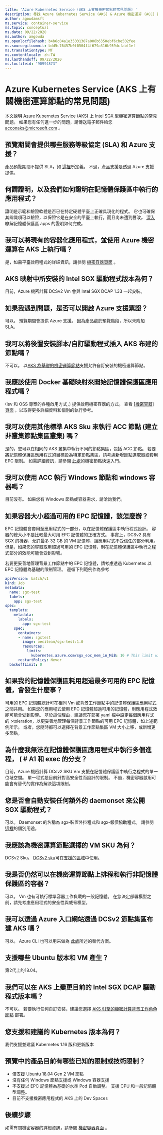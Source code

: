 ```yaml
---
title: 'Azure Kubernetes Service (AKS 上支援機密節點的常見問題) '
description: 尋找 Azure Kubernetes Service (AKS) & Azure 機密運算 (ACC) 節點支援的一些常見問題解答。
author: agowdamsft
ms.service: container-service
ms.topic: conceptual
ms.date: 09/22/2020
ms.author: amgowda
ms.openlocfilehash: b4b6c04a1e35031387a006b6350ebf6cbe502fee
ms.sourcegitcommit: bdd5c76457b0f0504f4f679a316b959dcfabf1ef
ms.translationtype: MT
ms.contentlocale: zh-TW
ms.lasthandoff: 09/22/2020
ms.locfileid: "90994873"
---
```

# <a name="frequently-asked-questions-about-confidential-computing-nodes-on-azure-kubernetes-service-aks"></a>Azure Kubernetes Service (AKS 上有關機密運算節點的常見問題) 

本文說明 Azure Kubernetes Service (AKS) 上 Intel SGX 型機密運算節點的常見問題。 如果您有任何進一步的問題，請傳送電子郵件給您 acconaks@microsoft.com 。

## <a name="what-service-level-agreement-sla-and-azure-support-is-provided-during-the-preview"></a>預覽期間會提供哪些服務等級協定 (SLA) 和 Azure 支援？ 

產品預覽期間不提供 SLA，如 [這裡](https://azure.microsoft.com/support/legal/preview-supplemental-terms/)所定義。 不過，產品支援是透過 Azure 支援提供。

## <a name="what-is-attestation-and-how-can-we-do-attestation-of-apps-running-in-enclaves"></a>何謂證明，以及我們如何證明在記憶體保護區中執行的應用程式？ 

證明是示範和驗證軟體是否已在特定硬體平臺上正確具現化的程式。 它也可確保其辨識項可以驗證，以保證它是在安全的平臺上執行，而且尚未遭到篡改。 [深入](attestation.md) 瞭解記憶體保護區 apps 的證明如何完成。

## <a name="can-i-bring-my-existing-containerized-applications-and-run-it-on-aks-with-azure-confidential-computing"></a>我可以將現有的容器化應用程式，並使用 Azure 機密運算在 AKS 上執行嗎？ 

是，如需平臺啟用程式的詳細資訊，請參閱 [機密容器頁面](confidential-containers.md) 。

## <a name="what-intel-sgx-driver-version-is-installed-in-the-aks-image"></a>AKS 映射中所安裝的 Intel SGX 驅動程式版本為何？ 

目前，Azure 機密計算 DCSv2 Vm 會與 Intel SGX DCAP 1.33 一起安裝。 

## <a name="can-i-open-an-azure-support-ticket-if-i-run-into-issues"></a>如果我遇到問題，是否可以開啟 Azure 支援票證？ 

可以。 預覽期間會提供 Azure 支援。 因為產品處於預覽階段，所以未附加 SLA。

## <a name="can-i-inject-post-install-scriptscustomize-drivers-to-the-nodes-provisioned-by-aks"></a>我可以將後置安裝腳本/自訂驅動程式插入 AKS 布建的節點嗎？ 

不可以。 以[AKS 為基礎的機密運算節點](https://github.com/Azure/aks-engine/blob/master/docs/topics/sgx.md)支援允許自訂安裝的機密運算節點。

## <a name="should-i-be-using-a-docker-base-image-to-get-started-on-enclave-applications"></a>我應該使用 Docker 基礎映射來開始記憶體保護區應用程式嗎？ 

 (Isv 和 OSS 專案的各種啟用方式，) 提供啟用機密容器的方式。 查看 [ [機密容器] 頁面](confidential-containers.md) ，以取得更多詳細資料和個別的執行參考。

## <a name="can-i-run-acc-nodes-with-other-standard-aks-skus-build-a-heterogenous-node-pool-cluster"></a>我可以使用其他標準 AKS Sku 來執行 ACC 節點 (建立非叢集節點集區叢集) 嗎？ 

是的，您可以在相同的 AKS 叢集中執行不同的節點集區，包括 ACC 節點。 若要將記憶體保護區應用程式的目標設為特定節點集區，請考慮新增節點選取器或套用 EPC 限制。 如需詳細資訊，請參閱 [此處](confidential-nodes-aks-get-started.md)的機密節點快速入門。

## <a name="can-i-run-windows-nodes-and-windows-containers-with-acc"></a>我可以使用 ACC 執行 Windows 節點和 windows 容器嗎？ 

目前沒有。 如果您有 Windows 節點或容器需求，請洽詢我們。 

## <a name="what-if-my-container-size-is-more-than-available-epc-memory"></a>如果容器大小超過可用的 EPC 記憶體，該怎麼辦？ 

EPC 記憶體會套用至應用程式的一部分，以在記憶體保護區中執行程式設計。 容器的總大小不是比較最大可用 EPC 記憶體的正確方式。 事實上，DCSv2 具有 SGX 的機器，允許最多 32 GB 的 VM 記憶體，讓應用程式不受信任的部分利用。 但是，如果您的容器取用超過可用的 EPC 記憶體，則在記憶體保護區中執行之程式部分的效能可能會受到影響。

若要更妥善地管理背景工作節點中的 EPC 記憶體，請考慮透過 Kubernetes 以 EPC 記憶體為基礎的限制管理。 遵循下列範例作為參考

```yaml
apiVersion: batch/v1
kind: Job
metadata:
  name: sgx-test
  labels:
    app: sgx-test
spec:
  template:
    metadata:
      labels:
        app: sgx-test
    spec:
      containers:
      - name: sgxtest
        image: oeciteam/sgx-test:1.0
        resources:
          limits:
            kubernetes.azure.com/sgx_epc_mem_in_MiB: 10 # This limit will automatically place the job into confidential computing node. Alternatively you can target deployment to nodepools
      restartPolicy: Never
  backoffLimit: 0
```

## <a name="what-happens-if-my-enclave-consumes-more-than-maximum-available-epc-memory"></a>如果我的記憶體保護區耗用超過最多可用的 EPC 記憶體，會發生什麼事？ 

可用的 EPC 記憶體總計可在相同 Vm 或背景工作節點中的記憶體保護區應用程式之間共用。 如果您的應用程式使用 EPC 記憶體超過可用的記憶體，則應用程式效能可能會受到影響。 基於這個理由，建議您在部署 yaml 檔中設定每個應用程式的 >toleration，以更妥善地管理每個背景工作節點的可用 EPC 記憶體，如上述範例所示。 或者，您隨時都可以選擇在背景工作節點集區 VM 大小上移，或新增更多節點。 

## <a name="why-cant-i-do-forks--and-exec-to-run-multiple-processes-in-my-enclave-application"></a>為什麼我無法在記憶體保護區應用程式中執行多個進程， ( # A1 和 exec 的分支？ 

目前，Azure 機密計算 DCsv2 SKU Vm 支援在記憶體保護區中執行之程式的單一位址空間。 單一程式是目前針對高安全性而設計的限制。 不過，機密容器啟用可能會有替代的實作為解決這項限制。

## <a name="do-you-automatically-install-any-additional-daemonsets-to-expose-the-sgx-drivers"></a>您是否會自動安裝任何額外的 daemonset 來公開 SGX 驅動程式？ 

可以。 Daemonset 的名稱為 sgx-裝置外掛程式和 sgx-報價協助程式。 請參閱 [這裡](confidential-nodes-aks-overview.md)的個別用途。  

## <a name="what-is-the-vm-sku-i-should-be-choosing-for-confidential-computing-nodes"></a>我應該為機密運算節點選擇的 VM SKU 為何？ 

DCSv2 Sku。 [DCSv2 sku](../virtual-machines/dcv2-series.md)可在[支援的區域](https://azure.microsoft.com/global-infrastructure/services/?products=virtual-machines&regions=all)中使用。

## <a name="can-i-still-schedule-and-run-non-enclave-containers-on-confidential-computing-nodes"></a>我是否仍然可以在機密運算節點上排程和執行非記憶體保護區的容器？ 

可以。 Vm 也有可執行標準容器工作負載的一般記憶體。 在您決定部署模型之前，請先考慮應用程式的安全性與威脅模型。

## <a name="can-i-provision-aks-with-dcsv2-node-pools-through-azure-portal"></a>我可以透過 Azure 入口網站透過 DCSv2 節點集區布建 AKS 嗎？ 

可以。 Azure CLI 也可以用來做為 [此處](confidential-nodes-aks-get-started.md)所述的替代方案。

## <a name="what-ubuntu-version-and-vm-generation-is-supported"></a>支援哪些 Ubuntu 版本和 VM 產生？ 

第2代上的18.04。 

## <a name="can-we-change-the-current-intel-sgx-dcap-diver-version-on-aks"></a>我們可以在 AKS 上變更目前的 Intel SGX DCAP 驅動程式版本嗎？ 

不可以。 若要執行任何自訂安裝，建議您選擇 [AKS 引擎的機密計算背景工作角色節點](https://github.com/Azure/aks-engine/blob/master/docs/topics/sgx.md) 部署。 

## <a name="what-version-of-kubernetes-do-you-support-and-recommend"></a>您支援和建議的 Kubernetes 版本為何？ 

我們支援並建議 Kubernetes 1.16 版和更新版本 

## <a name="what-are-the-known-current-limitation-or-technical-limitations-of-the-product-in-preview"></a>預覽中的產品目前有哪些已知的限制或技術限制？ 

- 僅支援 Ubuntu 18.04 Gen 2 VM 節點 
- 沒有任何 Windows 節點支援或 Windows 容器支援
- 不支援以 EPC 記憶體為基礎的水準 Pod 自動調整。 支援 CPU 和一般記憶體型調整。
- 目前不支援機密應用程式的 AKS 上的 Dev Spaces

## <a name="next-steps"></a>後續步驟
如需有關機密容器的詳細資訊，請參閱 [機密容器頁面](confidential-containers.md) 。